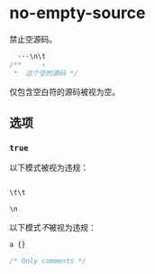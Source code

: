 # no-empty-source

禁止空源码。

```css
  ···\n\t
/**     ↑
 *  这个空的源码 */
```

仅包含空白符的源码被视为空。

## 选项

### `true`

以下模式被视为违规：

```css

```

```css
\t\t
```

```css
\n
```

以下模式*不*被视为违规：

```css
a {}
```

```css
/* Only comments */
```

